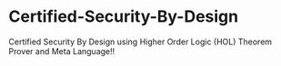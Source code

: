 # Certified-Security-By-Design
Certified Security By Design using Higher Order Logic (HOL) Theorem Prover and Meta Language!!
